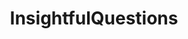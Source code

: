 ---
title: InsightfulQuestions
crosslinks:
- collapse
- LifeProTips
- cringepics
- HelloInternet
- askphilosophy
- AskHistorians
- changemyview
- mildlyinteresting
- notcirclejerk
- Feminism
---